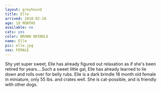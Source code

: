 ```yaml
---
layout: greyhound
title: Elle
arrived: 2010-02-28
age: 18 MONTHS
available: no
cats: yes
color: BROWN BRINDLE
name: Elle
pic: elle.jpg
sex: FEMALE
---
```


Shy yet super sweet, Elle has already figured out relaxation as if she's been retired for years....Such a sweet little
gal, Elle has already learned to lie down and rolls over for belly rubs.  Elle is a dark brindle 18 month old female in
miniature, only 55 lbs. and crates well.  She is cat-possible, and is friendly with other dogs.
